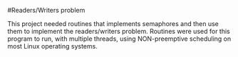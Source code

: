 #Readers/Writers problem

This project needed routines that implements semaphores and then use them to implement the readers/writers problem.
Routines were used for this program to run, with multiple threads, using NON-preemptive scheduling on most Linux operating systems.
